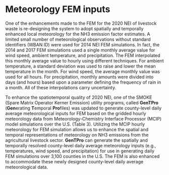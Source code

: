 # Meteorology FEM inputs

One of the enhancements made to the FEM for the 2020 NEI of livestock waste is re-designing the system to adopt spatially and temporally enhanced local meteorology for the NH3 emission factor estimates. A limited small number of meteorological observations without standard identifiers (WBAN ID) were used for 2014 NEI FEM simulations. In fact, the 2014 and 2017 FEM simulations used a single monthly average value for wind speed, ambient temperature, and precipitation. The FEM interpolated this monthly average value to hourly using different techniques.  For ambient temperature, a standard deviation was used to raise and lower the mean temperature in the month.  For wind speed, the average monthly value was used for all hours.  For precipitation, monthly amounts were divided into days (and hours) based upon a parameter defining the frequency of rain in a month.  All of these interpolations carry uncertainty.

To enhance the spatiotemporal quality of 2020 NEI, one of the SMOKE (Spare Matrix Operator Kerner Emission) utility programs, called **GenTPro** (**Gen**erating **T**emporal **Pro**files) was updated to generate county-level daily average meteorological inputs for FEM based on the gridded hourly meteorology data from Meteorology-Chemistry Interface Processor (MCIP) model simulations over the U.S. (Table 3). Utilizing the MCIP hourly meteorology for FEM simulation allows us to enhance the spatial and temporal representations of meteorology on NH3 emissions from the agricultural livestock sector. **GenTPro** can generate the spatially and temporally resolved county-level daily average meteorology inputs (e.g., temperatures, wind speed, and precipitation) for use in generating daily FEM simulations over 3,100 counties in the U.S. The FEM is also enhanced to accommodate these newly designed county-level daily average meteorological data.
